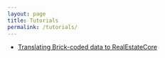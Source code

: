 ```yaml
---
layout: page
title: Tutorials
permalink: /tutorials/
---
```


* [Translating Brick-coded data to RealEstateCore](Brick2Rec)